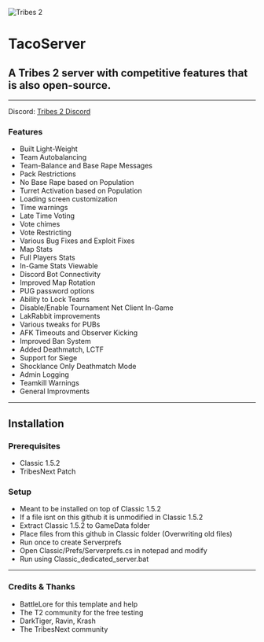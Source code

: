 ![Tribes 2](https://cdn.discordapp.com/attachments/521797012014759970/678460505597149214/TacoServer.png)

# TacoServer
## A Tribes 2 server with competitive features that is also open-source.

---


Discord: [Tribes 2 Discord](https://discord.gg/Y4muNvF)


### Features
 - Built Light-Weight
 - Team Autobalancing
 - Team-Balance and Base Rape Messages
 - Pack Restrictions
 - No Base Rape based on Population
 - Turret Activation based on Population
 - Loading screen customization
 - Time warnings
 - Late Time Voting
 - Vote chimes
 - Vote Restricting
 - Various Bug Fixes and Exploit Fixes
 - Map Stats
 - Full Players Stats
 - In-Game Stats Viewable
 - Discord Bot Connectivity
 - Improved Map Rotation
 - PUG password options
 - Ability to Lock Teams
 - Disable/Enable Tournament Net Client In-Game
 - LakRabbit improvements
 - Various tweaks for PUBs
 - AFK Timeouts and Observer Kicking
 - Improved Ban System
 - Added Deathmatch, LCTF
 - Support for Siege
 - Shocklance Only Deathmatch Mode
 - Admin Logging
 - Teamkill Warnings
 - General Improvments

---


## Installation


### Prerequisites
 - Classic 1.5.2
 - TribesNext Patch

### Setup
 - Meant to be installed on top of Classic 1.5.2
 - If a file isnt on this github it is unmodified in Classic 1.5.2
 - Extract Classic 1.5.2 to GameData folder
 - Place files from this github in Classic folder (Overwriting old files)
 - Run once to create Serverprefs
 - Open Classic/Prefs/Serverprefs.cs in notepad and modify
 - Run using Classic_dedicated_server.bat

----

### Credits & Thanks
 - BattleLore for this template and help
 - The T2 community for the free testing
 - DarkTiger, Ravin, Krash
 - The TribesNext community
